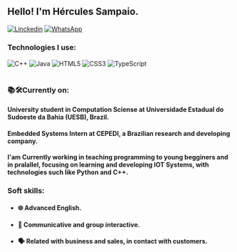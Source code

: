 ## Hello! I'm Hércules Sampaio.
[![Linckedin](https://img.shields.io/badge/LinkedIn-0077B5?style=for-the-badge&logo=linkedin&logoColor=white)](https://www.linkedin.com/in/h%C3%A9rcules-sampaio-oliveira-7551b0274)
[![WhatsApp](https://img.shields.io/badge/WhatsApp-25D366?style=for-the-badge&logo=whatsapp&logoColor=white)](https://wa.me/+5573998439079)

### Technologies I use:
<div>
  <img align="center" alt="C++" src="https://img.shields.io/badge/C%2B%2B-00599C?style=for-the-badge&logo=c%2B%2B&logoColor=white" /> 
  <img align="center" alt="Java" src="https://img.shields.io/badge/Java-ED8B00?style=for-the-badge&logo=openjdk&logoColor=white" />
  <img align="center" alt="HTML5" src="https://img.shields.io/badge/HTML5-E34F26?style=for-the-badge&logo=html5&logoColor=white" />
  <img align="center" alt="CSS3" src="https://img.shields.io/badge/CSS3-1572B6?style=for-the-badge&logo=css3&logoColor=white" />
  <img align="center" alt="TypeScript" src="https://img.shields.io/badge/TypeScript-007ACC?style=for-the-badge&logo=typescript&logoColor=white"/>
</div><br/>

<!--![Top Langs](https://github-readme-stats.vercel.app/api/top-langs/?username=HerculesDraycon&langs_count=6&layout=compact&theme=synthwave&)-->

### 📚🛠️Currently on:
#### University student in Computation Sciense at Universidade Estadual do Sudoeste da Bahia (UESB), Brazil.
#### Embedded Systems Intern at CEPEDI, a Brazilian research and developing company.
#### I'am Currently working in teaching programming to young begginers and in pralallel, focusing on learning and developing IOT Systems, with technologies such like Python and C++.

### Soft skills:
- #### 🌐 Advanced English.
- #### 👥 Communicative and group interactive.
- #### 🗣️ Related with business and sales, in contact with customers.


<!--passionate on coding,-->
<!-- Very committed to exercise systems programming and keep chasing more knowledge about it.-->

